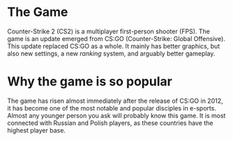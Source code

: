 # The Game
Counter-Strike 2 (CS2) is a multiplayer first-person shooter (FPS). The game is an update emerged from CS:GO (Counter-Strike: Global Offensive). This update replaced CS:GO as a whole. It mainly has better graphics, but also new settings, a new *ranking* system, and arguably better gameplay.

# Why the game is so popular
The game has risen almost immediately after the release of CS:GO in 2012, it has become one of the most notable and popular disciples in e-sports. Almost any younger person you ask will probably know this game. It is most connected with Russian and Polish players, as these countries have the highest player base.
